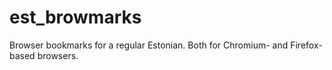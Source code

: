 # est_browmarks
Browser bookmarks for a regular Estonian. Both for Chromium- and Firefox-based browsers.
